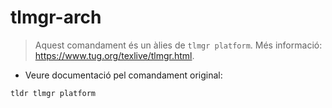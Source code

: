 # tlmgr-arch

> Aquest comandament és un àlies de `tlmgr platform`.
> Més informació: <https://www.tug.org/texlive/tlmgr.html>.

- Veure documentació pel comandament original:

`tldr tlmgr platform`
